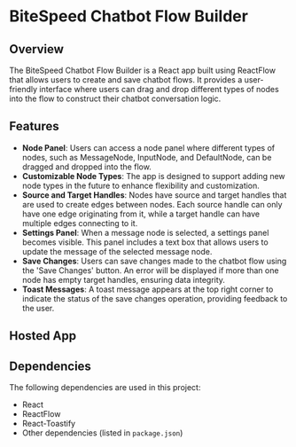 # BiteSpeed Chatbot Flow Builder

## Overview

The BiteSpeed Chatbot Flow Builder is a React app built using ReactFlow that allows users to create and save chatbot flows. It provides a user-friendly interface where users can drag and drop different types of nodes into the flow to construct their chatbot conversation logic.

## Features

- **Node Panel**: Users can access a node panel where different types of nodes, such as MessageNode, InputNode, and DefaultNode, can be dragged and dropped into the flow.
- **Customizable Node Types**: The app is designed to support adding new node types in the future to enhance flexibility and customization.
- **Source and Target Handles**: Nodes have source and target handles that are used to create edges between nodes. Each source handle can only have one edge originating from it, while a target handle can have multiple edges connecting to it.
- **Settings Panel**: When a message node is selected, a settings panel becomes visible. This panel includes a text box that allows users to update the message of the selected message node.
- **Save Changes**: Users can save changes made to the chatbot flow using the 'Save Changes' button. An error will be displayed if more than one node has empty target handles, ensuring data integrity.
- **Toast Messages**: A toast message appears at the top right corner to indicate the status of the save changes operation, providing feedback to the user.

## Hosted App 



## Dependencies

The following dependencies are used in this project:

- React
- ReactFlow
- React-Toastify
- Other dependencies (listed in `package.json`)

